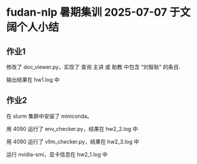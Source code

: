 # fudan-nlp 暑期集训 2025-07-07 于文阔个人小结

## 作业1

修改了 doc_viewer.py，实现了 查询 主讲 或 助教 中包含 “刘智耿” 的条目.

输出结果在 hw1.log 中

## 作业2

在 slurm 集群中安装了 miniconda。

用 4090 运行了 env_checker.py，结果在 hw2_2.log 中

用 4090 运行了 vllm_checker.py，结果在 hw2_3.log 中

运行 nvidia-smi，显卡信息在 hw2_1.log 中